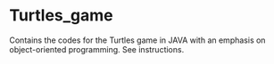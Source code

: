 # Turtles_game
Contains the codes for the Turtles game in JAVA with an emphasis on object-oriented programming. See instructions.
